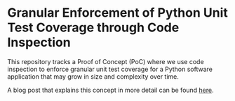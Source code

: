 # Granular Enforcement of Python Unit Test Coverage through Code Inspection

This repository tracks a Proof of Concept (PoC) where we use code inspection to enforce granular unit test coverage for a Python software application that may grow in size and complexity over time.

A blog post that explains this concept in more detail can be found [here](https://chrisjhart.com/Enforcing-Python-Unit-Test-Coverage/).
